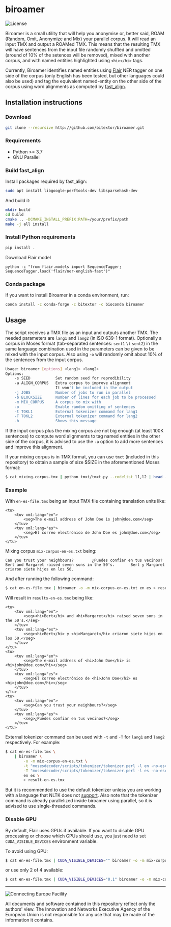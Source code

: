 # biroamer

![License](https://img.shields.io/badge/License-GPLv3-blue.svg)

Biroamer is a small utility that will help you anonymise or, better said, ROAM (Random, Omit, Anonymize and Mix) your parallel corpus. It will read an input TMX and output a ROAMed TMX. This means that the resulting TMX will have sentences from the input file randomly shuffled and omitted (around of 10% of the setences will be removed), mixed with another corpus, and with named entities highlighted using `<hi></hi>` tags.

Currently, Biroamer identifies named entities using [Flair](https://github.com/flairNLP/flair) NER tagger on one side of the corpus (only English has been tested, but other languages could also be used) and tag the equivalent named-entity on the other side of the corpus using word alignments as computed by [fast_align](https://github.com/clab/fast_align).

## Installation instructions

### Download

```bash
git clone --recursive http://github.com/bitextor/biroamer.git
```

### Requirements

* Python >= 3.7
* GNU Parallel

### Build fast_align

Install packages required by fast_align:

```bash
sudo apt install libgoogle-perftools-dev libsparsehash-dev
```

And build it:

```bash
mkdir build
cd build
cmake .. -DCMAKE_INSTALL_PREFIX:PATH=/your/prefix/path
make -j all install
```

### Install Python requirements

```bash
pip install .
```

Download Flair model
```
python -c "from flair.models import SequenceTagger; SequenceTagger.load('flair/ner-english-fast')"
```

### Conda package

If you want to install Biroamer in a conda environment, run:

```bash
conda install -c conda-forge -c bitextor -c bioconda biroamer
```

## Usage

The script receives a TMX file as an input and outputs another TMX.
The needed parameters are `lang1` and `lang2` (in ISO 639-1 format).
Optionally a corpus in Moses format (tab-separated sentences: `sent1` `\t` `sent2`) in the same language combination used in the parameters can be given to be mixed with the input corpus.
Also using `-o` will randomly omit about 10% of the sentences from the input corpus.

```bash
Usage: biroamer [options] <lang1> <lang2>
Options:
    -s SEED           Set random seed for reprodibility
    -a ALIGN_CORPUS   Extra corpus to improve alignment
                      It won't be included in the output
    -j JOBS           Number of jobs to run in parallel
    -b BLOCKSIZE      Number of lines for each job to be processed
    -m MIX_CORPUS     A corpus to mix with
    -o                Enable random omitting of sentences
    -t TOKL1          External tokenizer command for lang1
    -T TOKL2          External tokenizer command for lang2
    -h                Shows this message
```

If the input corpus plus the mixing corpus are not big enough (at least 100K sentences) to compute word alignments to tag named entities in the other side of the corpus, it is advised to use the `-a` option to add more sentences and improve this alignment.

If your mixing corpus is in TMX format, you can use `tmxt` (included in this repository)
to obtain a sample of size $SIZE in the aforementioned Moses format:

```bash
$ cat mixing-corpus.tmx | python tmxt/tmxt.py --codelist l1,l2 | head -$SIZE > mix-corpus.txt
```

### Example

With `en-es-file.tmx` being an input TMX file containing translation units like:

```text
<tu>
    <tuv xml:lang="en">
        <seg>The e-mail address of John Doe is john@doe.com</seg>
    </tuv>
    <tuv xml:lang="es">
        <seg>El correo electrónico de John Doe es john@doe.com</seg>
    </tuv>
</tu>
```

Mixing corpus `mix-corpus-en-es.txt` being:

```text
Can you trust your neighbours?        ¿Puedes confiar en tus vecinos?
Bert and Margaret raised seven sons in the 50's.       Bert y Margaret criaron siete hijos en los 50.
```

And after running the following command:

```bash
$ cat en-es-file.tmx | biroamer -o -m mix-corpus-en-es.txt en es > result-en-es.tmx
```

Will result in `results-en-es.tmx` being like:

```text
<tu>
    <tuv xml:lang="en">
        <seg><hi>Bert</hi> and <hi>Margaret</hi> raised seven sons in the 50's.</seg>
    </tuv>
    <tuv xml:lang="es">
        <seg><hi>Bert</hi> y <hi>Margaret</hi> criaron siete hijos en los 50.</seg>
    </tuv>
</tu>
<tu>
    <tuv xml:lang="en">
        <seg>The e-mail address of <hi>John Doe</hi> is <hi>john@doe.com</hi></seg>
    </tuv>
    <tuv xml:lang="es">
        <seg>El correo electrónico de <hi>John Doe</hi> es <hi>john@doe.com</hi></seg>
    </tuv>
</tu>
<tu>
    <tuv xml:lang="en">
        <seg>Can you trust your neighbours?</seg>
    </tuv>
    <tuv xml:lang="es">
        <seg>¿Puedes confiar en tus vecinos?</seg>
    </tuv>
</tu>
```

External tokenizer command can be used with `-t` and `-T` for `lang1` and `lang2` respectively.
For example:

```bash
$ cat en-es-file.tmx \
    | biroamer \
        -o -m mix-corpus-en-es.txt \
        -t "mosesdecoder/scripts/tokenizer/tokenizer.perl -l en -no-escape" \
        -T "mosesdecoder/scripts/tokenizer/tokenizer.perl -l es -no-escape" \
        en es \
        > result-en-es.tmx
```

But it is recommended to use the default tokenizer unless you are working with a language that NLTK does not [support](https://raw.githubusercontent.com/nltk/nltk_data/gh-pages/packages/tokenizers/punkt.zip).
Also note that the tokenizer command is already parallelized inside biroamer using parallel, so it is advised to use single-threaded commands.

### Disable GPU
By default, Flair uses GPUs if available.
If you want to disable GPU processing or choose which GPUs should use, you just need to set `CUDA_VISIBLE_DEVICES` environment variable.

To avoid using GPU:
```bash
$ cat en-es-file.tmx | CUDA_VISIBLE_DEVICES="" biroamer -o -m mix-corpus-en-es.txt en es > result-en-es.tmx
```

or use only 2 of 4 available:
```bash
$ cat en-es-file.tmx | CUDA_VISIBLE_DEVICES="0,1" biroamer -o -m mix-corpus-en-es.txt en es > result-en-es.tmx
```

___

![Connecting Europe Facility](https://www.paracrawl.eu/images/logo_en_cef273x39.png)

All documents and software contained in this repository reflect only the authors' view. The Innovation and Networks Executive Agency of the European Union is not responsible for any use that may be made of the information it contains.
